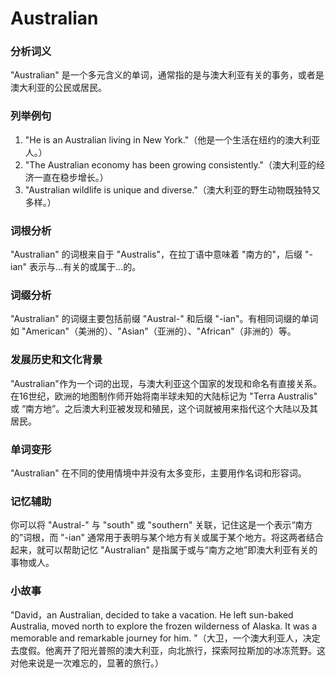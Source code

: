 # Australian

### 分析词义

  

"Australian" 是一个多元含义的单词，通常指的是与澳大利亚有关的事务，或者是澳大利亚的公民或居民。

  

### 列举例句

  

1.  "He is an Australian living in New York."（他是一个生活在纽约的澳大利亚人。）
2.  "The Australian economy has been growing consistently."（澳大利亚的经济一直在稳步增长。）
3.  "Australian wildlife is unique and diverse."（澳大利亚的野生动物既独特又多样。）

  

### 词根分析

  

"Australian" 的词根来自于 "Australis"，在拉丁语中意味着 "南方的"，后缀 "-ian" 表示与...有关的或属于...的。

  

### 词缀分析

  

"Australian" 的词缀主要包括前缀 "Austral-" 和后缀 "-ian"。有相同词缀的单词如 "American"（美洲的）、"Asian"（亚洲的）、"African"（非洲的）等。

  

### 发展历史和文化背景

  

"Australian"作为一个词的出现，与澳大利亚这个国家的发现和命名有直接关系。在16世纪，欧洲的地图制作师开始将南半球未知的大陆标记为 "Terra Australis" 或 “南方地”。之后澳大利亚被发现和殖民，这个词就被用来指代这个大陆以及其居民。

  

### 单词变形

  

"Australian" 在不同的使用情境中并没有太多变形，主要用作名词和形容词。

  

### 记忆辅助

  

你可以将 "Austral-" 与 "south" 或 "southern" 关联，记住这是一个表示“南方的”词根，而 "-ian" 通常用于表明与某个地方有关或属于某个地方。将这两者结合起来，就可以帮助记忆 "Australian" 是指属于或与“南方之地”即澳大利亚有关的事物或人。

  

### 小故事

  

"David，an Australian, decided to take a vacation. He left sun-baked Australia, moved north to explore the frozen wilderness of Alaska. It was a memorable and remarkable journey for him. "（大卫，一个澳大利亚人，决定去度假。他离开了阳光普照的澳大利亚，向北旅行，探索阿拉斯加的冰冻荒野。这对他来说是一次难忘的，显著的旅行。）

